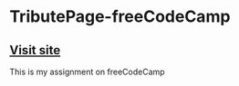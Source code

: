 ﻿# TributePage-freeCodeCamp
## [Visit site](https://jeru7.github.io/TributePage-freeCodeCamp/)
This is my assignment on freeCodeCamp
